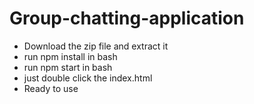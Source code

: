 # Group-chatting-application
* Download the zip file and extract it
* run npm install in bash
* run npm start in bash
* just double click the index.html
* Ready to use

